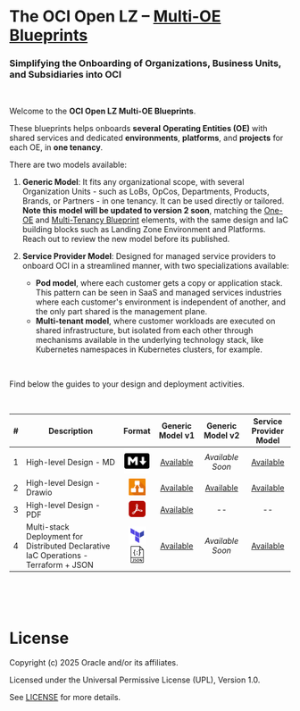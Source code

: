 # **The OCI Open LZ &ndash; [Multi-OE Blueprints](#)**

### Simplifying the Onboarding of Organizations, Business Units, and Subsidiaries into OCI

&nbsp; 

Welcome to the **OCI Open LZ Multi-OE Blueprints**. 

These blueprints helps onboards **several** **Operating Entities (OE)** with shared services and dedicated **environments**, **platforms**, and **projects** for each OE, in **one tenancy**. 

There are two models available:
1. **Generic Model**: It fits any organizational scope, with several Organization Units - such as LoBs, OpCos, Departments, Products, Brands, or Partners - in one tenancy. It can be used directly or tailored. **Note this model will be updated to version 2 soon**, matching the [One-OE](/blueprints/one-oe/runtime/) and [Multi-Tenancy Blueprint](/blueprints/multi-tenancy/readme.md) elements, with the same design and IaC building blocks such as Landing Zone Environment and Platforms. Reach out to review the new model before its published. 
   
2. **Service Provider Model**: Designed for managed service providers to onboard OCI in a streamlined manner, with two specializations available: 
    - **Pod model**, where each customer gets a copy or application stack. This pattern can be seen in SaaS and managed services industries where each customer's environment is independent of another, and the only part shared is the management plane. 
    - **Multi-tenant model**, where customer workloads are executed on shared infrastructure, but isolated from each other through mechanisms available in the underlying technology stack, like Kubernetes namespaces in Kubernetes clusters, for example.

&nbsp; 

Find below the guides to your design and deployment activities.

&nbsp;

| # | Description | Format   | Generic</br>Model&nbsp;v1 | Generic</br>Model&nbsp;v2 | Service Provider </br>Model
|---|---|:-:|:-:|:-:|:-:|
| 1 | High-level Design - MD | <img src="../../commons/images/icon_md.jpg" width="45">  |  [Available](/blueprints/multi-oe/generic_v1/design/readme.md) | *Available Soon* | [Available](/blueprints/multi-oe/service-providers/design/readme.md)
| 2 | High-level Design - Drawio | <img src="../../commons/images/icon_drawio.jpg" width="30"> | [Available](/blueprints/multi-oe/generic_v1/design/OCI_Open_LZ_Multi-OE-Blueprint.drawio) | [Available](/blueprints/multi-oe/generic_v2/design/OCI_Open_LZ_Multi-OE-Blueprint.drawio) | [Available](/blueprints/multi-oe/service-providers/design/images/open-lz-multi-oe-service-providers.drawio) |
| 3 | High-level Design - PDF | <img src="../../commons/images/icon_pdf.jpg" width="30"> | [Available](/blueprints/multi-oe/generic_v1/design/OCI_Open_LZ_Multi-OE-Blueprint.pdf) | -- | --
| 4 |  Multi-stack Deployment for Distributed Declarative IaC Operations - Terraform + JSON | <img src="../../commons/images/icon_terraform.jpg" width="32"><img src="../../commons/images/icon_json.jpg" width="30"> | [Available](/blueprints/multi-oe/generic_v1/runtime/readme.md) | *Available Soon* | [Available](/blueprints/multi-oe/service-providers/runtime/readme.md)


&nbsp; 

&nbsp; 

# License

Copyright (c) 2025 Oracle and/or its affiliates.

Licensed under the Universal Permissive License (UPL), Version 1.0.

See [LICENSE](/LICENSE.txt) for more details.
